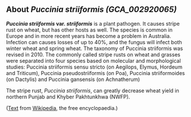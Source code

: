 About *Puccinia striiformis (GCA\_002920065)* 
---------------------------------------------



***Puccinia striiformis* var. *striiformis*** is a plant pathogen. It
causes stripe rust on wheat, but has other hosts as well. The species is
common in Europe and in more recent years has become a problem in
Australia. Infection can causes losses of up to 40%, and the fungus will
infect both winter wheat and spring wheat. The taxonomy of Puccinia
striiformis was revised in 2010. The commonly called stripe rusts on
wheat and grasses were separated into four species based on molecular
and morphological studies: Puccinia striiformis sensu stricto (on
Aegilops, Elymus, Hordeum and Triticum), Puccinia pseudostriiformis (on
Poa), Puccinia striiformoides (on Dactylis) and Puccinia gansensis (on
Achnatherum)

The stripe rust, *Puccinia striiformis*, can greatly decrease wheat
yield in northern Punjab and Khyber Pakhtunkhwa (NWFP).

([Text](http://en.wikipedia.org/wiki/Puccinia_striiformis_var._striiformis)
from [Wikipedia](http://en.wikipedia.org/), the free encyclopaedia.)
